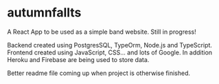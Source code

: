 # autumnfallts

A React App to be used as a simple band website. Still in progress!

Backend created using PostgresSQL, TypeOrm, Node.js and TypeScript.
Frontend created using JavaScript, CSS... and lots of Google.
In addition Heroku and Firebase are being used to store data.

Better readme file coming up when project is otherwise finished.
